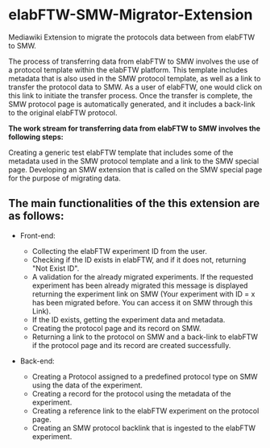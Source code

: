 # elabFTW-SMW-Migrator-Extension
Mediawiki Extension to migrate the protocols data between from elabFTW to SMW.

The process of transferring data from elabFTW to SMW involves the use of a protocol template within the elabFTW platform. This template includes metadata that is also used in the SMW protocol template, as well as a link to transfer the protocol data to SMW. As a user of elabFTW, one would click on this link to initiate the transfer process. Once the transfer is complete, the SMW protocol page is automatically generated, and it includes a back-link to the original elabFTW protocol.


**The work stream for transferring data from elabFTW to SMW involves the following steps:**

Creating a generic test elabFTW template that includes some of the metadata used in the SMW protocol template and a link to the SMW special page. 
Developing an SMW extension that is called on the SMW special page for the purpose of migrating data.

## The main functionalities of the this extension are as follows:

* Front-end:
  - Collecting the elabFTW experiment ID from the user. 
  - Checking if the ID exists in elabFTW, and if it does not, returning "Not Exist ID".
  - A validation for the already migrated experiments. If the requested experiment has been already migrated this message is displayed returning the experiment link on SMW (Your experiment with ID = x has been migrated before. You can access it on SMW through this Link).  
  - If the ID exists, getting the experiment data and metadata. 
  - Creating the protocol page and its record on SMW. 
  - Returning a link to the protocol on SMW and a back-link to elabFTW if the protocol page and its record are created successfully. 

* Back-end:
  - Creating a Protocol assigned to a predefined protocol type on SMW using the data of the experiment. 
  - Creating a record for the protocol using the metadata of the experiment. 
  - Creating a reference link to the elabFTW experiment on the protocol page. 
  - Creating an SMW protocol backlink that is ingested to the elabFTW experiment. 
